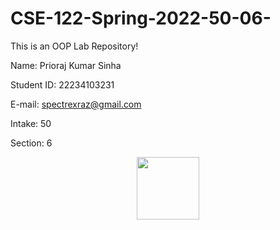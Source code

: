 # CSE-122-Spring-2022-50-06-
This is an OOP Lab Repository! 



Name: Prioraj Kumar Sinha

Student ID: 22234103231

E-mail: spectrexraz@gmail.com

Intake: 50

Section: 6

<div id="header" align="center">
  <img src="https://giphy.com/gifs/Capcom-YeyF7i516VOIvOHew8" width="100"/>
</div>

